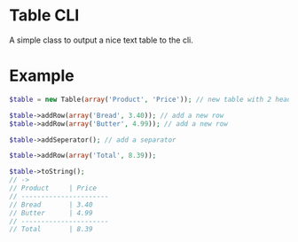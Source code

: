 # Table CLI

A simple class to output a nice text table to the cli.

# Example

```php
$table = new Table(array('Product', 'Price')); // new table with 2 headers

$table->addRow(array('Bread', 3.40)); // add a new row
$table->addRow(array('Butter', 4.99)); // add a new row

$table->addSeperator(); // add a separator

$table->addRow(array('Total', 8.39));

$table->toString(); 
// ->
// Product     | Price     
// ----------------------
// Bread       | 3.40      
// Butter      | 4.99      
// ----------------------
// Total       | 8.39      

```

